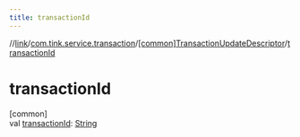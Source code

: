 ```yaml
---
title: transactionId
---
```

//[link](../../../index.html)/[com.tink.service.transaction](../index.html)/[[common]TransactionUpdateDescriptor](index.html)/[transactionId](transaction-id.html)



# transactionId



[common]\
val [transactionId](transaction-id.html): [String](https://kotlinlang.org/api/latest/jvm/stdlib/kotlin/-string/index.html)




